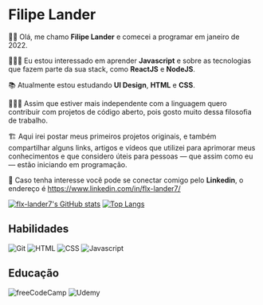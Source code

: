 # Filipe Lander

👦🏾 Olá, me chamo **Filipe Lander** e comecei a programar em janeiro de 2022. 

👨🏾‍🏫 Eu estou interessado em aprender **Javascript** e sobre as tecnologias que fazem parte da sua stack, como **ReactJS** e **NodeJS**.

📚 Atualmente estou estudando **UI Design**, **HTML** e **CSS**. 

👨🏾‍💻 Assim que estiver mais independente com a linguagem quero contribuir com projetos de código aberto, pois gosto muito dessa filosofia de trabalho.

🏗️ Aqui irei postar meus primeiros projetos originais, e também compartilhar alguns links, artigos e vídeos que utilizei para
aprimorar meus conhecimentos e que considero úteis para pessoas — que assim como eu — estão iniciando em programação.

📧 Caso tenha interesse você pode se conectar comigo pelo **Linkedin**, o endereço é https://www.linkedin.com/in/flx-lander7/ 

[![flx-lander7's GitHub stats](https://github-readme-stats.vercel.app/api?username=flx-lander7)](https://github.com/flx-lander7/github-readme-stats)
[![Top Langs](https://github-readme-stats.vercel.app/api/top-langs/?username=flx-lander7&layout=compact)](https://github.com/flx-lander7/github-readme-stats)

## Habilidades

![Git](https://img.shields.io/badge/GIT-E44C30?style=for-the-badge&logo=git&logoColor=white)
![HTML](https://img.shields.io/badge/HTML5-E34F26?style=for-the-badge&logo=html5&logoColor=white)
![CSS](https://img.shields.io/badge/CSS3-1572B6?style=for-the-badge&logo=css3&logoColor=white)
![Javascript](https://img.shields.io/badge/JavaScript-323330?style=for-the-badge&logo=javascript&logoColor=F7DF1E)



## Educação

![freeCodeCamp](https://img.shields.io/badge/freecodecamp-27273D?style=for-the-badge&logo=freecodecamp&logoColor=white)
![Udemy](https://img.shields.io/badge/Udemy-EC5252?style=for-the-badge&logo=Udemy&logoColor=white)


